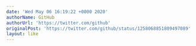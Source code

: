```yaml
---
date: 'Wed May 06 16:19:22 +0000 2020'
authorName: GitHub
authorUrl: 'https://twitter.com/github'
originalPost: 'https://twitter.com/github/status/1258068851809497089'
layout: like
---
```

